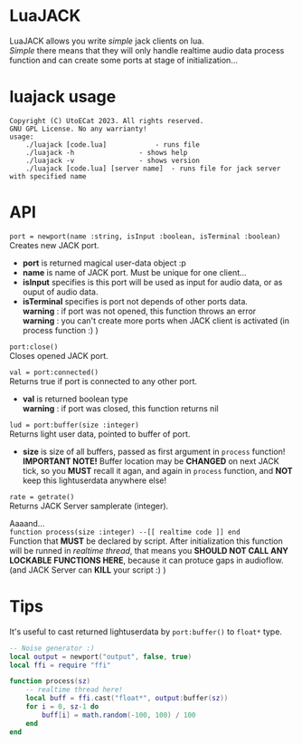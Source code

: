 # LuaJACK
LuaJACK allows you write *simple* jack clients on lua.   
*Simple* there means that they will only handle realtime audio data process function and can create some ports at stage of initialization...

# luajack usage
```
Copyright (C) UtoECat 2023. All rights reserved.
GNU GPL License. No any warrianty!
usage:
	./luajack [code.lua] 			- runs file
	./luajack -h 				- shows help
	./luajack -v 				- shows version
	./luajack [code.lua] [server name]	- runs file for jack server with specified name
```
# API

`port = newport(name :string, isInput :boolean, isTerminal :boolean)`    
Creates new JACK port.
- **port** is returned magical user-data object :p
- **name** is name of JACK port. Must be unique for one client...
- **isInput** specifies is this port will be used as input for audio data, or as ouput of audio data.
- **isTerminal** specifies is port not depends of other ports data.   
**warning** : if port was not opened, this function throws an error      
**warning** : you can't create more ports when JACK client is activated (in process function :) )

`port:close()`    
Closes opened JACK port. 

`val = port:connected()`    
Returns true if port is connected to any other port.
- **val** is returned boolean type     
**warning** : if port was closed, this function returns nil

`lud = port:buffer(size :integer)`   
Returns light user data, pointed to buffer of port.
- **size** is size of all buffers, passed as first argument in `process` function!     
**IMPORTANT NOTE!** Buffer location may be **CHANGED** on next JACK tick, so you **MUST** recall it agan, and again in `process` function, and **NOT** keep this lightuserdata anywhere else!

`rate = getrate()`    
Returns JACK Server samplerate (integer).   

Aaaand...    
`function process(size :integer) --[[ realtime code ]] end`    
Function that **MUST** be declared by script. After initialization this function will be runned in *realtime thread*, that means you **SHOULD NOT CALL ANY LOCKABLE FUNCTIONS HERE**, because it can protuce gaps in audioflow. (and JACK Server can **KILL** your script :) )

# Tips

It's useful to cast returned lightuserdata by `port:buffer()` to `float*` type.
```lua
-- Noise generator :)
local output = newport("output", false, true)
local ffi = require "ffi"

function process(sz)
	-- realtime thread here!
	local buff = ffi.cast("float*", output:buffer(sz))
	for i = 0, sz-1 do
		buff[i] = math.random(-100, 100) / 100
	end
end
```
